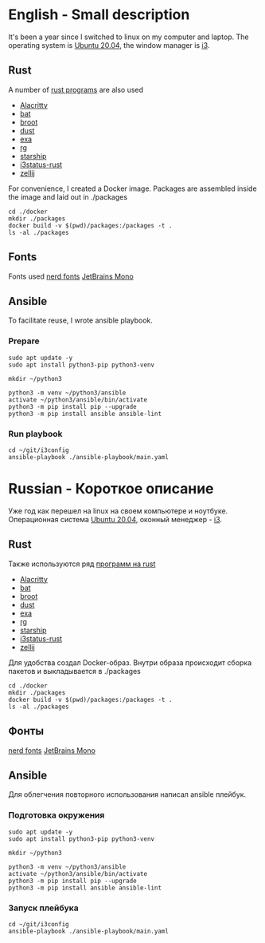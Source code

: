 # English - Small description 

It's been a year since I switched to linux on my computer and laptop. The operating system is [Ubuntu 20.04](https://releases.ubuntu.com/20.04/), the window manager is [i3](https://i3wm.org/).

## Rust
A number of [rust programs](https://www.linux.org.ru/forum/talks/15282317) are also used

* [Alacritty](https://github.com/jwilm/alacritty)
* [bat](https://github.com/sharkdp/bat)
* [broot](https://dystroy.org/broot/)
* [dust](https://github.com/bootandy/dust)
* [exa](https://the.exa.website/)
* [rg](https://github.com/BurntSushi/ripgrep)
* [starship](https://starship.rs/)
* [i3status-rust](https://github.com/greshake/i3status-rust)
* [zellij](https://github.com/zellij-org/zellij)

For convenience, I created a Docker image. Packages are assembled inside the image and laid out in ./packages

```
cd ./docker
mkdir ./packages
docker build -v $(pwd)/packages:/packages -t .
ls -al ./packages
```

## Fonts 
Fonts used
[nerd fonts](https://www.nerdfonts.com/)
[JetBrains Mono](https://www.jetbrains.com/ru-ru/lp/mono/)

## Ansible
To facilitate reuse, I wrote ansible playbook.

### Prepare

``` 
sudo apt update -y
sudo apt install python3-pip python3-venv

mkdir ~/python3

python3 -m venv ~/python3/ansible
activate ~/python3/ansible/bin/activate
python3 -m pip install pip --upgrade
python3 -m pip install ansible ansible-lint

```

### Run playbook
```
cd ~/git/i3config
ansible-playbook ./ansible-playbook/main.yaml

```
# Russian - Короткое описание

Уже год как перешел на linux на своем компьютере и ноутбуке. Операционная система [Ubuntu 20.04](https://releases.ubuntu.com/20.04/), оконный менеджер - [i3](https://i3wm.org/).

## Rust
Также используются ряд [программ на rust](https://www.linux.org.ru/forum/talks/15282317)

* [Alacritty](https://github.com/jwilm/alacritty)
* [bat](https://github.com/sharkdp/bat)
* [broot](https://dystroy.org/broot/)
* [dust](https://github.com/bootandy/dust)
* [exa](https://the.exa.website/)
* [rg](https://github.com/BurntSushi/ripgrep)
* [starship](https://starship.rs/)
* [i3status-rust](https://github.com/greshake/i3status-rust)
* [zellij](https://github.com/zellij-org/zellij)

Для удобства создал Docker-образ. Внутри образа происходит сборка пакетов и выкладывается в ./packages

```
cd ./docker
mkdir ./packages
docker build -v $(pwd)/packages:/packages -t .
ls -al ./packages
```

## Фонты
[nerd fonts](https://www.nerdfonts.com/)
[JetBrains Mono](https://www.jetbrains.com/ru-ru/lp/mono/)

## Ansible

Для облегчения повторного использования написал ansible плейбук.

### Подготовка окружения

``` 
sudo apt update -y
sudo apt install python3-pip python3-venv

mkdir ~/python3

python3 -m venv ~/python3/ansible
activate ~/python3/ansible/bin/activate
python3 -m pip install pip --upgrade
python3 -m pip install ansible ansible-lint

```

### Запуск плейбука
```
cd ~/git/i3config
ansible-playbook ./ansible-playbook/main.yaml
```
